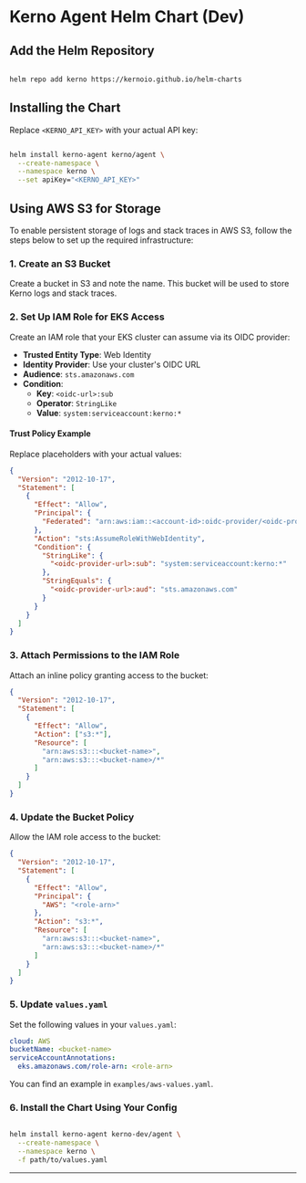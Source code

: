 # Kerno Agent Helm Chart (Dev)

## Add the Helm Repository

```bash

helm repo add kerno https://kernoio.github.io/helm-charts
```

## Installing the Chart

Replace `<KERNO_API_KEY>` with your actual API key:

```bash

helm install kerno-agent kerno/agent \
  --create-namespace \
  --namespace kerno \
  --set apiKey="<KERNO_API_KEY>"
```

## Using AWS S3 for Storage

To enable persistent storage of logs and stack traces in AWS S3, follow the steps below to set up the required infrastructure:

### 1. Create an S3 Bucket

Create a bucket in S3 and note the name. This bucket will be used to store Kerno logs and stack traces.

### 2. Set Up IAM Role for EKS Access

Create an IAM role that your EKS cluster can assume via its OIDC provider:

- **Trusted Entity Type**: Web Identity
- **Identity Provider**: Use your cluster's OIDC URL
- **Audience**: `sts.amazonaws.com`
- **Condition**:
    - **Key**: `<oidc-url>:sub`
    - **Operator**: `StringLike`
    - **Value**: `system:serviceaccount:kerno:*`

#### Trust Policy Example

Replace placeholders with your actual values:

```json
{
  "Version": "2012-10-17",
  "Statement": [
    {
      "Effect": "Allow",
      "Principal": {
        "Federated": "arn:aws:iam::<account-id>:oidc-provider/<oidc-provider-url>"
      },
      "Action": "sts:AssumeRoleWithWebIdentity",
      "Condition": {
        "StringLike": {
          "<oidc-provider-url>:sub": "system:serviceaccount:kerno:*"
        },
        "StringEquals": {
          "<oidc-provider-url>:aud": "sts.amazonaws.com"
        }
      }
    }
  ]
}
```

### 3. Attach Permissions to the IAM Role

Attach an inline policy granting access to the bucket:

```json
{
  "Version": "2012-10-17",
  "Statement": [
    {
      "Effect": "Allow",
      "Action": ["s3:*"],
      "Resource": [
        "arn:aws:s3:::<bucket-name>",
        "arn:aws:s3:::<bucket-name>/*"
      ]
    }
  ]
}
```

### 4. Update the Bucket Policy

Allow the IAM role access to the bucket:

```json
{
  "Version": "2012-10-17",
  "Statement": [
    {
      "Effect": "Allow",
      "Principal": {
        "AWS": "<role-arn>"
      },
      "Action": "s3:*",
      "Resource": [
        "arn:aws:s3:::<bucket-name>",
        "arn:aws:s3:::<bucket-name>/*"
      ]
    }
  ]
}
```

### 5. Update `values.yaml`

Set the following values in your `values.yaml`:

```yaml
cloud: AWS
bucketName: <bucket-name>
serviceAccountAnnotations:
  eks.amazonaws.com/role-arn: <role-arn>
```

You can find an example in `examples/aws-values.yaml`.

### 6. Install the Chart Using Your Config

```bash

helm install kerno-agent kerno-dev/agent \
  --create-namespace \
  --namespace kerno \
  -f path/to/values.yaml
```
---

